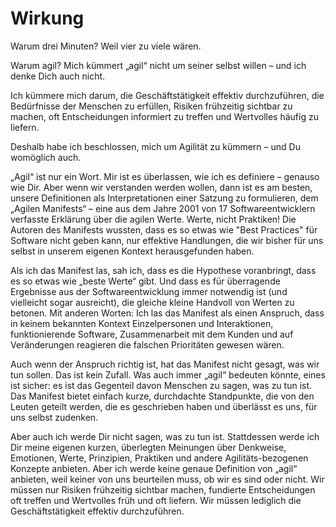 # Wirkung

Warum drei Minuten? Weil vier zu viele wären.

Warum agil? Mich kümmert „agil“ nicht um seiner selbst willen &ndash; und ich denke Dich auch nicht.

Ich kümmere mich darum, die Geschäftstätigkeit effektiv durchzuführen, die Bedürfnisse der Menschen zu erfüllen, Risiken frühzeitig sichtbar zu machen, oft Entscheidungen informiert zu treffen und Wertvolles häufig zu liefern.

Deshalb habe ich beschlossen, mich um Agilität zu kümmern &ndash; und Du womöglich auch.

„Agil“ ist nur ein Wort. Mir ist es überlassen, wie ich es definiere &ndash; genauso wie Dir. Aber wenn wir verstanden werden wollen, dann ist es am besten, unsere Definitionen als Interpretationen einer Satzung zu formulieren, dem „Agilen Manifests“ – eine aus dem Jahre 2001 von 17 Softwareentwicklern verfasste Erklärung über die agilen Werte. Werte, nicht Praktiken! Die Autoren des Manifests wussten, dass es so etwas wie "Best Practices" für Software nicht geben kann, nur effektive Handlungen, die wir bisher für uns selbst in unserem eigenen Kontext herausgefunden haben.

Als ich das Manifest las, sah ich, dass es die Hypothese voranbringt, dass es so etwas wie „beste Werte“ gibt. Und dass es für überragende Ergebnisse aus der Softwareentwicklung immer notwendig ist (und vielleicht sogar ausreicht), die gleiche kleine Handvoll von Werten zu betonen. Mit anderen Worten: Ich las das Manifest als einen Anspruch, dass in keinem bekannten Kontext Einzelpersonen und Interaktionen, funktionierende Software, Zusammenarbeit mit dem Kunden und auf Veränderungen reagieren die falschen Prioritäten gewesen wären.

Auch wenn der Anspruch richtig ist, hat das Manifest nicht gesagt, was wir tun sollen. Das ist kein Zufall. Was auch immer „agil“ bedeuten könnte, eines ist sicher: es ist das Gegenteil davon Menschen zu sagen, was zu tun ist. Das Manifest bietet einfach kurze, durchdachte Standpunkte, die von den Leuten geteilt werden, die es geschrieben haben und überlässt es uns, für uns selbst zudenken.

Aber auch ich werde Dir nicht sagen, was zu tun ist. Stattdessen werde ich Dir meine eigenen kurzen, überlegten Meinungen über Denkweise, Emotionen, Werte, Prinzipien, Praktiken und andere Agilitäts-bezogenen Konzepte anbieten. Aber ich werde keine genaue Definition von „agil“ anbieten, weil keiner von uns beurteilen muss, ob wir es sind oder nicht. Wir müssen nur Risiken frühzeitig sichtbar machen, fundierte Entscheidungen oft treffen und Wertvolles früh und oft liefern. Wir müssen lediglich die Geschäftstätigkeit effektiv durchzuführen.
